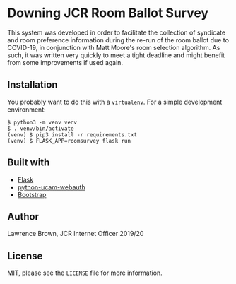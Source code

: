 # Downing JCR Room Ballot Survey

This system was developed in order to facilitate the collection of syndicate and room preference information during the re-run of the room ballot due to COVID-19, in conjunction with Matt Moore's room selection algorithm. As such, it was written very quickly to meet a tight deadline and might benefit from some improvements if used again.

## Installation

You probably want to do this with a `virtualenv`. For a simple development environment:

```
$ python3 -m venv venv
$ . venv/bin/activate
(venv) $ pip3 install -r requirements.txt
(venv) $ FLASK_APP=roomsurvey flask run
```

## Built with

  * [Flask](https://flask.palletsprojects.com/en/1.1.x/)
  * [python-ucam-webauth](https://python-ucam-webauth.readthedocs.io/en/latest/index.html)
  * [Bootstrap](https://getbootstrap.com)

## Author

Lawrence Brown, JCR Internet Officer 2019/20

## License

MIT, please see the `LICENSE` file for more information.
